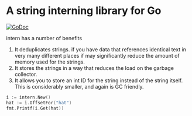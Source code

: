 
# A string interning library for Go

[![GoDoc](https://godoc.org/github.com/philpearl/intern?status.svg)](https://godoc.org/github.com/philpearl/intern)

intern has a number of benefits

1. It deduplicates strings. if you have data that references identical text in very many different places if may significantly reduce the amount of memory used for the strings.
2. It stores the strings in a way that reduces the load on the garbage collector.
3. It allows you to store an int ID for the string instead of the string itself. This is considerably smaller, and again is GC friendly.

```go
i := intern.New()
hat := i.OffsetFor("hat")
fmt.Printf(i.Get(hat))
```